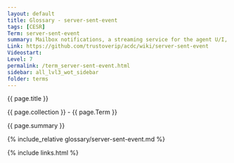 ```yaml
---
layout: default
title: Glossary - server-sent-event
tags: [CESR]
Term: server-sent-event
summary: Mailbox notifications, a streaming service for the agent U/I, to get notifications from the KERI system itself
Link: https://github.com/trustoverip/acdc/wiki/server-sent-event
Videostart: 
Level: 7
permalink: /term_server-sent-event.html
sidebar: all_lvl3_wot_sidebar
folder: terms
---
```


{{ page.title }}

{{ page.collection }} - {{ page.Term }}

   {{ page.summary }}

{% include_relative glossary/server-sent-event.md %}

 {% include links.html %} 
